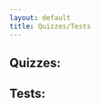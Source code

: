 ```yaml
---
layout: default
title: Quizzes/Tests
---
```

## Quizzes:
<!--
+ **Quiz 1:** Due Monday, September 21, 2015
+ A multiple choice quiz on Java's data types.
+ Log into [EngradePro](http://www.engradepro.com) and select the assignment link, "Quiz 1".

---

+ **Quiz 2:** Due Monday, November 2, 2015
+ A multiple choice quiz on Java's classes and objects.
+ Log into [EngradePro](http://www.engradepro.com) and select the assignment link, "Quiz 2".
-->

## Tests:

<!--
+ **Test 1:** Thursday, October 15, 2015
+ **This test will cover the following material:** Barron's Textbook, Chapter 1. Blue Pelican Textbook, Lessons 1, 2, 4, 8, 9, 11, 14.
+ **The following topics will not be covered:** Javadoc Comments, Final Variables, Comparing Floating-Point Numbers, The For-Each Loop, Errors and Exceptions.

---

+ **Test 2:** Monday, November 16, 2015
+ **This test will cover the following material:** Barron's Textbook, Chapter 2. Blue Pelican Textbook, Lessons 15, 33.
+ **The following topics will not be covered:** static variables, static methods, and the `this` keyword.
-->

